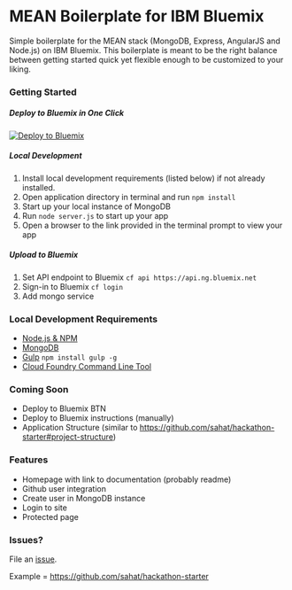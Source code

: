 # MEAN Boilerplate for IBM Bluemix
Simple boilerplate for the MEAN stack (MongoDB, Express, AngularJS and Node.js) on IBM Bluemix. This boilerplate is meant to be the right balance between getting started quick yet flexible enough to be customized to your liking.

### Getting Started

##### Deploy to Bluemix in One Click
[![Deploy to Bluemix](https://bluemix.net/deploy/button.png)](https://bluemix.net/deploy?repository=https://github.com/IBM-Bluemix/MEAN-Boilerplate)

##### Local Development
1. Install local development requirements (listed below) if not already installed.
2. Open application directory in terminal and run `npm install`
3. Start up your local instance of MongoDB
4. Run `node server.js` to start up your app
5. Open a browser to the link provided in the terminal prompt to view your app

##### Upload to Bluemix
1. Set API endpoint to Bluemix `cf api https://api.ng.bluemix.net`
2. Sign-in to Bluemix `cf login`
3. Add mongo service

### Local Development Requirements
- [Node.js & NPM](https://nodejs.org/en/download/)
- [MongoDB](https://www.mongodb.org)
- [Gulp](http://gulpjs.com/) `npm install gulp -g`
- [Cloud Foundry Command Line Tool](https://docs.cloudfoundry.org/devguide/installcf/)

### Coming Soon
- Deploy to Bluemix BTN
- Deploy to Bluemix instructions (manually)
- Application Structure (similar to https://github.com/sahat/hackathon-starter#project-structure)

### Features
- Homepage with link to documentation (probably readme)
- Github user integration
- Create user in MongoDB instance
- Login to site
- Protected page

### Issues?
File an [issue](https://github.com/IBM-Bluemix/MEAN-Boilerplate/issues).


Example = https://github.com/sahat/hackathon-starter
